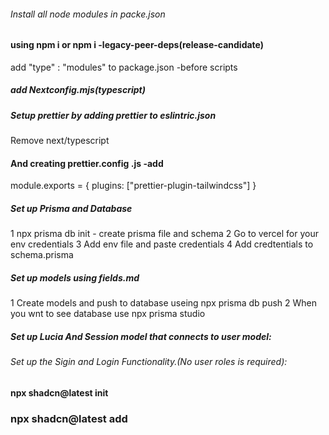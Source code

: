 ###### Install all node modules in packe.json

#### using npm i or npm i -legacy-peer-deps(release-candidate)

add "type" : "modules" to package.json -before scripts

##### add Nextconfig.mjs(typescript)

##### Setup prettier by adding prettier to eslintric.json

Remove next/typescript

#### And creating prettier.config .js -add

module.exports = {
plugins: ["prettier-plugin-tailwindcss"]
}

##### Set up Prisma and Database

1 npx prisma db init - create prisma file and schema
2 Go to vercel for your env credentials
3 Add env file and paste credentials
4 Add credtentials to schema.prisma

##### Set up models using fields.md

1 Create models and push to database useing npx prisma db push
2 When you wnt to see database use npx prisma studio

##### Set up Lucia And Session model that connects to user model:

###### Set up the Sigin and Login Functionality.(No user roles is required):

#### npx shadcn@latest init

### npx shadcn@latest add
